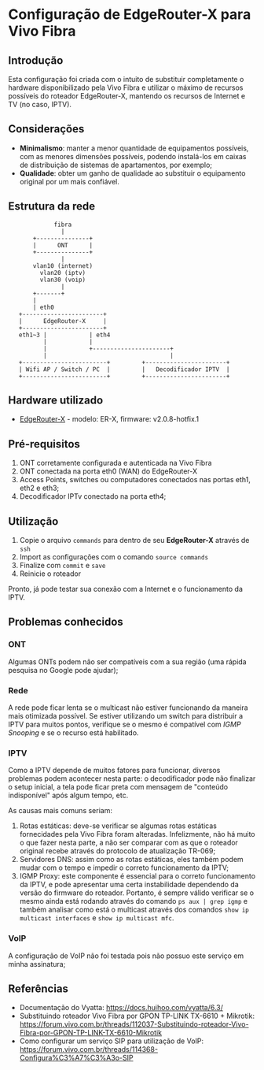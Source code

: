 # Configuração de EdgeRouter-X para Vivo Fibra

## Introdução
Esta configuração foi criada com o intuito de substituir completamente o hardware disponibilizado pela Vivo Fibra e utilizar o máximo de recursos possíveis do roteador EdgeRouter-X, mantendo os recursos de Internet e TV (no caso, IPTV).

## Considerações
* **Minimalismo**: manter a menor quantidade de equipamentos possíveis, com as menores dimensões possíveis, podendo instalá-los em caixas de distribuição de sistemas de apartamentos, por exemplo;
* **Qualidade**: obter um ganho de qualidade ao substituir o equipamento original por um mais confiável.

## Estrutura da rede
```
             fibra
               |
       +---------------+
       |      ONT      |
       +---------------+
               |
       vlan10 (internet)
         vlan20 (iptv)
         vlan30 (voip)
               |
       +-------+     
       |
       | eth0
   +-----------------------+
   |      EdgeRouter-X     |
   +-----------------------+
   eth1~3 |            | eth4
          |            |  
          |            +----------------------+     
          |                                   |    
   +------------------------+         +-----------------------+   
   | Wifi AP / Switch / PC  |         |   Decodificador IPTV  |    
   +------------------------+         +-----------------------+   
```

## Hardware utilizado
* [EdgeRouter-X](https://www.ui.com/edgemax/edgerouter-x/) - modelo: ER-X, firmware: v2.0.8-hotfix.1

## Pré-requisitos
1. ONT corretamente configurada e autenticada na Vivo Fibra
2. ONT conectada na porta eth0 (WAN) do EdgeRouter-X
3. Access Points, switches ou computadores conectados nas portas eth1, eth2 e eth3;
4. Decodificador IPTv conectado na porta eth4;

## Utilização
1. Copie o arquivo `commands` para dentro de seu **EdgeRouter-X** através de `ssh`
2. Import as configurações com o comando `source commands`
3. Finalize com `commit` e `save`
4. Reinicie o roteador

Pronto, já pode testar sua conexão com a Internet e o funcionamento da IPTV.

## Problemas conhecidos
### ONT
Algumas ONTs podem não ser compatíveis com a sua região (uma rápida pesquisa no Google pode ajudar);

### Rede
A rede pode ficar lenta se o multicast não estiver funcionando da maneira mais otimizada possível. Se estiver utilizando um switch para distribuir a IPTV para muitos pontos, verifique se o mesmo é compatível com *IGMP Snooping* e se o recurso está habilitado.

### IPTV
Como a IPTV depende de muitos fatores para funcionar, diversos problemas podem acontecer nesta parte: o decodificador pode não finalizar o setup inicial, a tela pode ficar preta com mensagem de "conteúdo indisponível" após algum tempo, etc.

As causas mais comuns seriam:
1. Rotas estáticas: deve-se verificar se algumas rotas estáticas fornecidades pela Vivo Fibra foram alteradas. Infelizmente, não há muito o que fazer nesta parte, a não ser comparar com as que o roteador original recebe através do protocolo de atualização TR-069;
2. Servidores DNS: assim como as rotas estáticas, eles também podem mudar com o tempo e impedir o correto funcionamento da IPTV;
3. IGMP Proxy: este componente é essencial para o correto funcionamento da IPTV, e pode apresentar uma certa instabilidade dependendo da versão do firmware do roteador. Portanto, é sempre válido verificar se o mesmo ainda está rodando através do comando `ps aux | grep igmp` e também analisar como está o multicast através dos comandos `show ip multicast interfaces` e `show ip multicast mfc`.

### VoIP
A configuração de VoIP não foi testada pois não possuo este serviço em minha assinatura;

## Referências
* Documentação do Vyatta: https://docs.huihoo.com/vyatta/6.3/
* Substituindo roteador Vivo Fibra por GPON TP-LINK TX-6610 + Mikrotik: https://forum.vivo.com.br/threads/112037-Substituindo-roteador-Vivo-Fibra-por-GPON-TP-LINK-TX-6610-Mikrotik
* Como configurar um serviço SIP para utilização de VoIP: https://forum.vivo.com.br/threads/114368-Configura%C3%A7%C3%A3o-SIP
